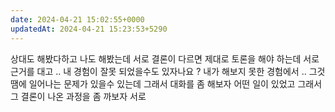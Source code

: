 ```yaml
---
date: 2024-04-21 15:02:55+0000
updatedAt: 2024-04-21 15:23:53+5290
---
```

상대도 해봤다하고 나도 해봤는데 서로 결론이 다르면 
제대로 토론을 해야 하는데
서로 근거를 대고 .. 
내 경험이 잘못 되었을수도 있자나요 ?
내가 해보지 못한 경험에서 .. 
그것땜에 일어나는 문제가 있을수 있는데
그래서 대화를 좀 해보자
어떤 일이 있었고 그래서
그 결론이 나온 과정을 좀 까보자 서로